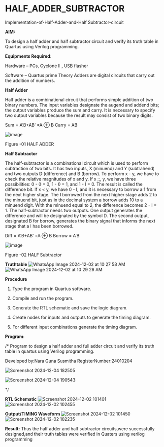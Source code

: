 # HALF_ADDER_SUBTRACTOR

Implementation-of-Half-Adder-and-Half Subtractor-circuit

**AIM:**

To design a half adder and half subtractor circuit and verify its truth table in Quartus using Verilog programming.

**Equipments Required:**

Hardware – PCs, Cyclone II , USB flasher 

Software – Quartus prime Theory Adders are digital circuits that carry out the addition of numbers.

**Half Adder**

Half adder is a combinational circuit that performs simple addition of two binary numbers. The input variables designate the augend and addend bits; the output variables produce the sum and carry. It is necessary to specify two output variables because the result may consist of two binary digits.

Sum = A’B+AB’ =A ⊕ B Carry = AB

![image](https://github.com/naavaneetha/HALF_ADDER_SUBTRACTOR/assets/154305477/bd4a0b2c-cdbc-4184-ab08-81578f121e1f)

Figure -01 HALF ADDER

**Half Subtractor**

The half-subtractor is a combinational circuit which is used to perform subtraction of two bits. It has two inputs, X (minuend) and Y (subtrahend) and two outputs D (difference) and B (borrow). To perform x - y, we have to check the relative magnitudes of x and y. If x ;;, y, we have three possibilities: 0 - 0 = 0, 1 - 0 = 1, and 1 - I = 0. The result is called the difference bit. If x < y, we have 0 - I, and it is necessary to borrow a 1 from the next higher stage. The I borrowed from the next higher stage adds 2 to the minuend bit, just as in the decimal system a borrow adds 10 to a minuend digit. With the minuend equal to 2, the difference becomes 2 - I = 1. The half-subtractor needs two outputs. One output generates the difference and will be designated by the symbol D. The second output, designated B for borrow, generates the binary signal that informs the next stage that a I has been borrowed. 

Diff = A’B+AB’ =A ⊕ B
Borrow = A’B

 ![image](https://github.com/naavaneetha/HALF_ADDER_SUBTRACTOR/assets/154305477/d76b099c-513f-4e7c-843a-e2fd028a531a)

Figure -02 HALF Subtractor

**Truthtable**
![WhatsApp Image 2024-12-02 at 10 27 58 AM](https://github.com/user-attachments/assets/0ad13e0d-9642-4af5-8bdf-0545d9b8c3ad)
![WhatsApp Image 2024-12-02 at 10 29 29 AM](https://github.com/user-attachments/assets/ade28988-0582-47b6-85cc-a33628e42c19)

**Procedure**

1.	Type the program in Quartus software.

2.	Compile and run the program.

3.	Generate the RTL schematic and save the logic diagram.

4.	Create nodes for inputs and outputs to generate the timing diagram.

5.	For different input combinations generate the timing diagram.


**Program:**

/* Program to design a half adder and full adder circuit and verify its truth table in quartus using Verilog programming.

Developed by:Nara Guna Susmitha RegisterNumber:24010204

![Screenshot 2024-12-04 182505](https://github.com/user-attachments/assets/0ba7d5a0-cd8c-4b89-9766-64cebbf7fa16)



![Screenshot 2024-12-04 190543](https://github.com/user-attachments/assets/c1d399ea-8609-4205-b429-9690d2cdf451)

*/

**RTL Schematic**
![Screenshot 2024-12-02 101401](https://github.com/user-attachments/assets/771e4c8e-e288-4ac7-9358-d60bb54e1da0)
![Screenshot 2024-12-02 102455](https://github.com/user-attachments/assets/6b6d747e-8bbb-47ab-8050-ede4abf0061b)


**Output/TIMING Waveform**
![Screenshot 2024-12-02 101450](https://github.com/user-attachments/assets/a5bae70a-6f77-4251-a27b-79a8ca3d3157)
![Screenshot 2024-12-02 102235](https://github.com/user-attachments/assets/7939e92d-5945-4d30-813d-8c8519fba704)


**Result:**
Thus the half adder and half subtractor circuits,were successfully designed,and their truth tables were verified in 
Quaters using verilog programming
